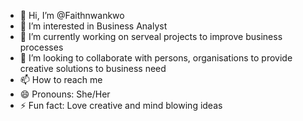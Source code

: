 - 👋 Hi, I’m @Faithnwankwo
- 👀 I’m interested in Business Analyst 
- 🌱 I’m currently working on serveal projects to improve business processes 
- 💞️ I’m looking to collaborate with persons, organisations to provide creative solutions to business need 
- 📫 How to reach me 
- 😄 Pronouns: She/Her
- ⚡ Fun fact: Love creative and mind blowing ideas

<!---
Faithnwankwo/Faithnwankwo is a ✨ special ✨ repository because its `README.md` (this file) appears on your GitHub profile.
You can click the Preview link to take a look at your changes.
--->
